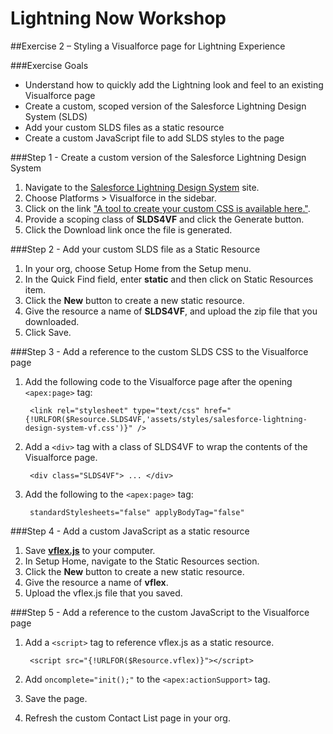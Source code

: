 # Lightning Now Workshop

##Exercise 2 – Styling a Visualforce page for Lightning Experience

###Exercise Goals

* Understand how to quickly add the Lightning look and feel to an existing Visualforce page
* Create a custom, scoped version of the Salesforce Lightning Design System (SLDS)
* Add your custom SLDS files as a static resource
* Create a custom JavaScript file to add SLDS styles to the page

###Step 1 - Create a custom version of the Salesforce Lightning Design System
1. Navigate to the [Salesforce Lightning Design System](http://getslds.com) site.
2. Choose Platforms > Visualforce in the sidebar.
3. Click on the link ["A tool to create your custom CSS is available here."](https://tools.lightningdesignsystem.com/css-customizer).
4. Provide a scoping class of **SLDS4VF** and click the Generate button.
5. Click the Download link once the file is generated.

###Step 2 - Add your custom SLDS file as a Static Resource
1. In your org, choose Setup Home from the Setup menu.
2. In the Quick Find field, enter **static** and then click on Static Resources item.
3. Click the **New** button to create a new static resource.
4. Give the resource a name of **SLDS4VF**, and upload the zip file that you downloaded. 
5. Click Save.

###Step 3 - Add a reference to the custom SLDS CSS to the Visualforce page
1. Add the following code to the Visualforce page after the opening `<apex:page>` tag:

		<link rel="stylesheet" type="text/css" href="{!URLFOR($Resource.SLDS4VF,'assets/styles/salesforce-lightning-design-system-vf.css')}" />
		
2. Add a `<div>` tag with a class of SLDS4VF to wrap the contents of the Visualforce page.

		<div class="SLDS4VF"> ... </div>
		
3. Add the following to the `<apex:page>` tag:

		standardStylesheets="false" applyBodyTag="false"

###Step 4 - Add a custom JavaScript as a static resource
1. Save [**vflex.js**](https://raw.githubusercontent.com/garazi/LightningNowWorkshop/exercise-2/Snippets/vflex.js) to your computer.
2. In Setup Home, navigate to the Static Resources section.
3. Click the **New** button to create a new static resource.
4. Give the resource a name of **vflex**.
5. Upload the vflex.js file that you saved.

###Step 5 - Add a reference to the custom JavaScript to the Visualforce page
1. Add a `<script>` tag to reference vflex.js as a static resource.
		
		<script src="{!URLFOR($Resource.vflex)}"></script>

2. Add `oncomplete="init();"` to the `<apex:actionSupport>` tag.
3. Save the page.
4. Refresh the custom Contact List page in your org.
		
